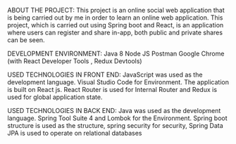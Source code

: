 ABOUT THE PROJECT:
This project is an online social web application that is being carried out by me in order to learn an online web application.
This project, which is carried out using Spring boot and React, is an application where users can register and share in-app, both public and private shares can be seen.

DEVELOPMENT ENVIRONMENT:
Java 8
Node JS
Postman 
Google Chrome (with React Developer Tools , Redux Devtools)

USED TECHNOLOGIES IN FRONT END:
JavaScript was used as the development language. Visual Studio Code for Environment.
The application is built on React js. React Router is used for Internal Router and Redux is used for global application state. 

USED TECHNOLOGIES IN BACK END:
Java was used as the development language. Spring Tool Suite 4 and Lombok for the Environment. 
Spring boot structure is used as the structure, spring security for security, Spring Data JPA is used to operate on relational databases
